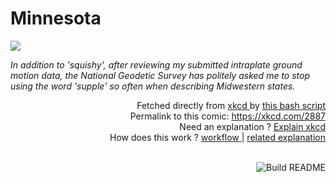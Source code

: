 # <b>Minnesota</b>

[![](https://imgs.xkcd.com/comics/minnesota.png)](https://xkcd.com/2887)

<i>In addition to &#39;squishy&#39;, after reviewing my submitted intraplate ground motion data, the National Geodetic Survey has politely asked me to stop using the word &#39;supple&#39; so often when describing Midwestern states.</i>

<div align="right">
  Fetched directly from
  <a href="https://xkcd.com">
    xkcd
  </a>
  by
  <a href="https://github.com/Vanille-N/Vanille-N/blob/master/fetch">
    this bash script
  </a>
</div>
<div align="right">
  Permalink to this comic:
  <a href="https://xkcd.com/2887">
    https://xkcd.com/2887
  </a>
</div>
<div align="right">
  Need an explanation ?
  <a href="https://www.explainxkcd.com/wiki/index.php/2887">
    Explain xkcd
  </a>
</div>
<div align="right">
  How does this work ?
  <a href="https://github.com/Vanille-N/Vanille-N/blob/master/.github/workflows/build.yml">
    workflow
  </a>
  |
  <a href="https://simonwillison.net/2020/Jul/10/self-updating-profile-readme/">
    related explanation
  </a>
</div><br>

<a href="https://github.com/Vanille-N/Vanille-N/actions"><img src="https://github.com/Vanille-N/Vanille-N/workflows/Build%20README/badge.svg" align="right" alt="Build README"></a>
